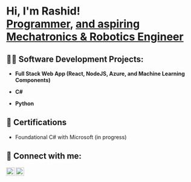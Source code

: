 <h1>Hi, I'm Rashid! <br/><a href="https://github.com/rashidelshikh">Programmer</a>, <a href="https://www.linkedin.com/in/rashid-el-shikh/"> and aspiring Mechatronics & Robotics Engineer</a>

<h2>👨‍💻 Software Development Projects:</h2>

- <b>Full Stack Web App (React, NodeJS, Azure, and Machine Learning Components)</b>

- <b>C# </b>

- <b>Python</b>
 

<h2>📜 Certifications</h2>

- Foundational C# with Microsoft (in progress)

<h2> 🤳 Connect with me:</h2>


[<img align="left" alt="RashidElShikh | LinkedIn" width="22px" src="https://cdn.jsdelivr.net/npm/simple-icons@v3/icons/linkedin.svg" />][linkedin]
[<img align="left" alt="RashidElShikh | Instagram" width="22px" src="https://cdn.jsdelivr.net/npm/simple-icons@v3/icons/instagram.svg" />][instagram]

[instagram]: https://www.instagram.com/teccas.son/
[linkedin]: https://linkedin.com/in/rashid-el-shikh

<!--
**rashidelshikh/rashidelshikh** is a ✨ _special_ ✨ repository because its `README.md` (this file) appears on your GitHub profile.

Here are some ideas to get you started:

- 🔭 I’m currently working on ...
- 🌱 I’m currently learning ...
- 👯 I’m looking to collaborate on ...
- 🤔 I’m looking for help with ...
- 💬 Ask me about ...
- 📫 How to reach me: ...
- 😄 Pronouns: ...
- ⚡ Fun fact: ...
-->
